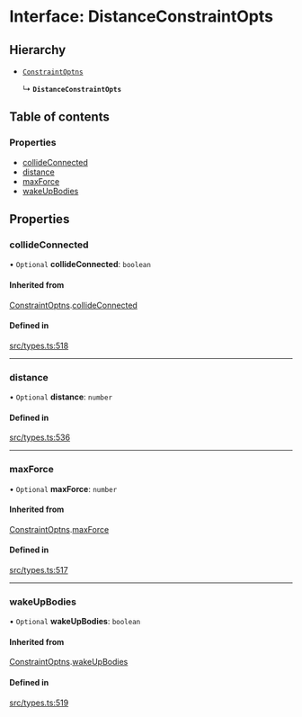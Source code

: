# Interface: DistanceConstraintOpts

## Hierarchy

- [`ConstraintOptns`](ConstraintOptns.md)

  ↳ **`DistanceConstraintOpts`**

## Table of contents

### Properties

- [collideConnected](DistanceConstraintOpts.md#collideconnected)
- [distance](DistanceConstraintOpts.md#distance)
- [maxForce](DistanceConstraintOpts.md#maxforce)
- [wakeUpBodies](DistanceConstraintOpts.md#wakeupbodies)

## Properties

### collideConnected

• `Optional` **collideConnected**: `boolean`

#### Inherited from

[ConstraintOptns](ConstraintOptns.md).[collideConnected](ConstraintOptns.md#collideconnected)

#### Defined in

[src/types.ts:518](https://gitlab.com/rapidajs/rapida/-/blob/ac79872/packages/rapida-physics/src/types.ts#L518)

___

### distance

• `Optional` **distance**: `number`

#### Defined in

[src/types.ts:536](https://gitlab.com/rapidajs/rapida/-/blob/ac79872/packages/rapida-physics/src/types.ts#L536)

___

### maxForce

• `Optional` **maxForce**: `number`

#### Inherited from

[ConstraintOptns](ConstraintOptns.md).[maxForce](ConstraintOptns.md#maxforce)

#### Defined in

[src/types.ts:517](https://gitlab.com/rapidajs/rapida/-/blob/ac79872/packages/rapida-physics/src/types.ts#L517)

___

### wakeUpBodies

• `Optional` **wakeUpBodies**: `boolean`

#### Inherited from

[ConstraintOptns](ConstraintOptns.md).[wakeUpBodies](ConstraintOptns.md#wakeupbodies)

#### Defined in

[src/types.ts:519](https://gitlab.com/rapidajs/rapida/-/blob/ac79872/packages/rapida-physics/src/types.ts#L519)
